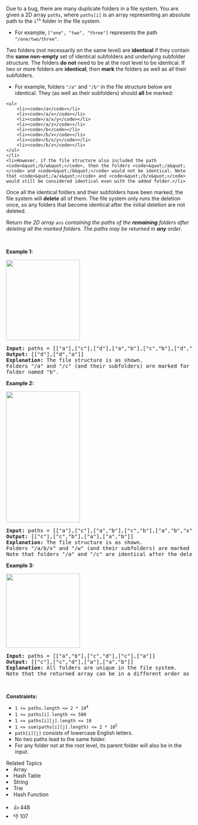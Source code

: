 <p>Due to a bug, there are many duplicate folders in a file system. You are given a 2D array <code>paths</code>, where <code>paths[i]</code> is an array representing an absolute path to the <code>i<sup>th</sup></code> folder in the file system.</p>

<ul> 
 <li>For example, <code>["one", "two", "three"]</code> represents the path <code>"/one/two/three"</code>.</li> 
</ul>

<p>Two folders (not necessarily on the same level) are <strong>identical</strong> if they contain the <strong>same non-empty</strong> set of identical subfolders and underlying subfolder structure. The folders <strong>do not</strong> need to be at the root level to be identical. If two or more folders are <strong>identical</strong>, then <strong>mark</strong> the folders as well as all their subfolders.</p>

<ul> 
 <li>For example, folders <code>"/a"</code> and <code>"/b"</code> in the file structure below are identical. They (as well as their subfolders) should <strong>all</strong> be marked: </li>
</ul>

    <ul>
    	<li><code>/a</code></li>
    	<li><code>/a/x</code></li>
    	<li><code>/a/x/y</code></li>
    	<li><code>/a/z</code></li>
    	<li><code>/b</code></li>
    	<li><code>/b/x</code></li>
    	<li><code>/b/x/y</code></li>
    	<li><code>/b/z</code></li>
    </ul>
    </li>
    <li>However, if the file structure also included the path <code>&quot;/b/w&quot;</code>, then the folders <code>&quot;/a&quot;</code> and <code>&quot;/b&quot;</code> would not be identical. Note that <code>&quot;/a/x&quot;</code> and <code>&quot;/b/x&quot;</code> would still be considered identical even with the added folder.</li>

<p>Once all the identical folders and their subfolders have been marked, the file system will <strong>delete</strong> all of them. The file system only runs the deletion once, so any folders that become identical after the initial deletion are not deleted.</p>

<p>Return <em>the 2D array </em><code>ans</code> <em>containing the paths of the <strong>remaining</strong> folders after deleting all the marked folders. The paths may be returned in <strong>any</strong> order</em>.</p>

<p>&nbsp;</p> 
<p><strong class="example">Example 1:</strong></p> 
<img alt="" src="https://assets.leetcode.com/uploads/2021/07/19/lc-dupfolder1.jpg" style="width: 200px; height: 218px;" /> 
<pre>
<strong>Input:</strong> paths = [["a"],["c"],["d"],["a","b"],["c","b"],["d","a"]]
<strong>Output:</strong> [["d"],["d","a"]]
<strong>Explanation:</strong> The file structure is as shown.
Folders "/a" and "/c" (and their subfolders) are marked for deletion because they both contain an empty
folder named "b".
</pre>

<p><strong class="example">Example 2:</strong></p> 
<img alt="" src="https://assets.leetcode.com/uploads/2021/07/19/lc-dupfolder2.jpg" style="width: 200px; height: 355px;" /> 
<pre>
<strong>Input:</strong> paths = [["a"],["c"],["a","b"],["c","b"],["a","b","x"],["a","b","x","y"],["w"],["w","y"]]
<strong>Output:</strong> [["c"],["c","b"],["a"],["a","b"]]
<strong>Explanation: </strong>The file structure is as shown. 
Folders "/a/b/x" and "/w" (and their subfolders) are marked for deletion because they both contain an empty folder named "y".
Note that folders "/a" and "/c" are identical after the deletion, but they are not deleted because they were not marked beforehand.
</pre>

<p><strong class="example">Example 3:</strong></p> 
<img alt="" src="https://assets.leetcode.com/uploads/2021/07/19/lc-dupfolder3.jpg" style="width: 200px; height: 201px;" /> 
<pre>
<strong>Input:</strong> paths = [["a","b"],["c","d"],["c"],["a"]]
<strong>Output:</strong> [["c"],["c","d"],["a"],["a","b"]]
<strong>Explanation:</strong> All folders are unique in the file system.
Note that the returned array can be in a different order as the order does not matter.
</pre>

<p>&nbsp;</p> 
<p><strong>Constraints:</strong></p>

<ul> 
 <li><code>1 &lt;= paths.length &lt;= 2 * 10<sup>4</sup></code></li> 
 <li><code>1 &lt;= paths[i].length &lt;= 500</code></li> 
 <li><code>1 &lt;= paths[i][j].length &lt;= 10</code></li> 
 <li><code>1 &lt;= sum(paths[i][j].length) &lt;= 2 * 10<sup>5</sup></code></li> 
 <li><code>path[i][j]</code> consists of lowercase English letters.</li> 
 <li>No two paths lead to the same folder.</li> 
 <li>For any folder not at the root level, its parent folder will also be in the input.</li> 
</ul>

<div><div>Related Topics</div><div><li>Array</li><li>Hash Table</li><li>String</li><li>Trie</li><li>Hash Function</li></div></div><br><div><li>👍 448</li><li>👎 107</li></div>